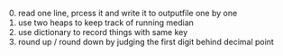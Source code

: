 0. read one line, prcess it and write it to outputfile one by one
1. use two heaps to keep track of running median
2. use dictionary to record things with same key
3. round up / round down by judging the first digit behind decimal point
